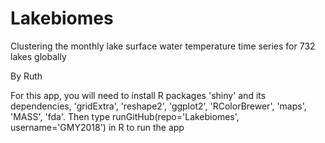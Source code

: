# Lakebiomes
Clustering the monthly lake surface water temperature time series for 732 lakes globally

By Ruth

For this app, you will need to install R packages 'shiny' and its dependencies, 'gridExtra', 'reshape2', 'ggplot2', 'RColorBrewer', 'maps', 'MASS', 'fda'. Then type runGitHub(repo='Lakebiomes', username='GMY2018') in R to run the app
